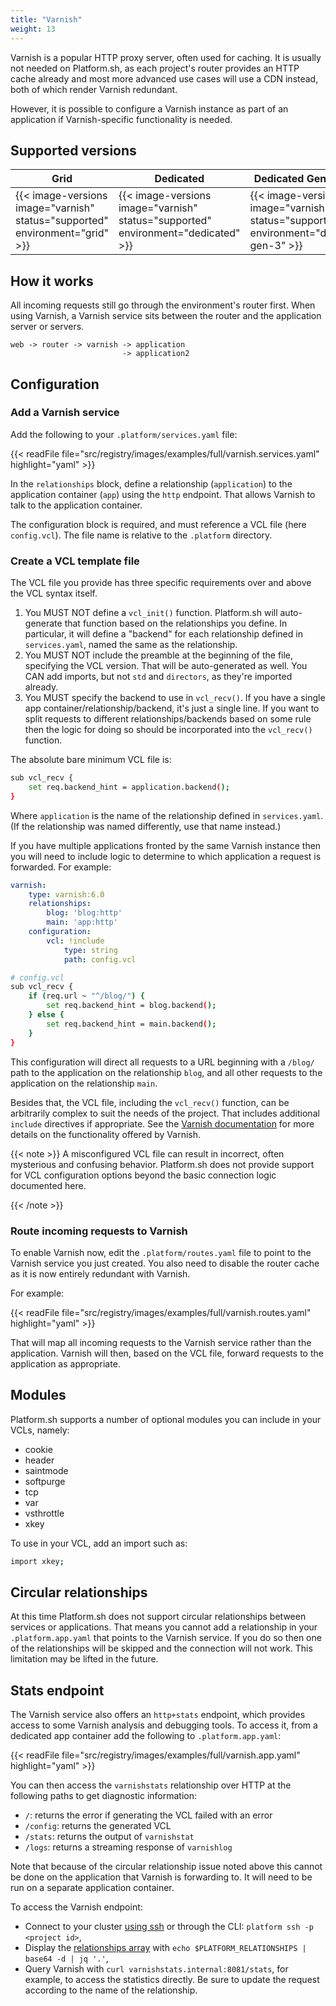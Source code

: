 ```yaml
---
title: "Varnish"
weight: 13
---
```


Varnish is a popular HTTP proxy server, often used for caching.  It is usually not needed on Platform.sh, as each project's router provides an HTTP cache already and most more advanced use cases will use a CDN instead, both of which render Varnish redundant.

However, it is possible to configure a Varnish instance as part of an application if Varnish-specific functionality is needed.

## Supported versions

| **Grid** | **Dedicated** | **Dedicated Generation 3** |
|----------------------------------|---------------|---------------|
|  {{< image-versions image="varnish" status="supported" environment="grid" >}} | {{< image-versions image="varnish" status="supported" environment="dedicated" >}} | {{< image-versions image="varnish" status="supported" environment="dedicated-gen-3" >}} |

## How it works

All incoming requests still go through the environment's router first. When using Varnish, a Varnish service sits between the router and the application server or servers.

```text
web -> router -> varnish -> application
                         -> application2
```


## Configuration

### Add a Varnish service

Add the following to your `.platform/services.yaml` file:

{{< readFile file="src/registry/images/examples/full/varnish.services.yaml" highlight="yaml" >}}

In the `relationships` block, define a relationship (`application`) to the application container (`app`) using the `http` endpoint.  That allows Varnish to talk to the application container.

The configuration block is required, and must reference a VCL file (here `config.vcl`).  The file name is relative to the `.platform` directory.

### Create a VCL template file

The VCL file you provide has three specific requirements over and above the VCL syntax itself.

1. You MUST NOT define a `vcl_init()` function.  Platform.sh will auto-generate that function based on the relationships you define.  In particular, it will define a "backend" for each relationship defined in `services.yaml`, named the same as the relationship.
2. You MUST NOT include the preamble at the beginning of the file, specifying the VCL version.  That will be auto-generated as well. You CAN add imports, but not `std` and `directors`, as they're imported already.
3. You MUST specify the backend to use in `vcl_recv()`.  If you have a single app container/relationship/backend, it's just a single line.  If you want to split requests to different relationships/backends based on some rule then the logic for doing so should be incorporated into the `vcl_recv()` function.

The absolute bare minimum VCL file is:

```bash
sub vcl_recv {
    set req.backend_hint = application.backend();
}
```

Where `application` is the name of the relationship defined in `services.yaml`.  (If the relationship was named differently, use that name instead.)

If you have multiple applications fronted by the same Varnish instance then you will need to include logic to determine to which application a request is forwarded.  For example:

```yaml
varnish:
    type: varnish:6.0
    relationships:
        blog: 'blog:http'
        main: 'app:http'
    configuration:
        vcl: !include
            type: string
            path: config.vcl
```

```bash
# config.vcl
sub vcl_recv {
    if (req.url ~ "^/blog/") {
        set req.backend_hint = blog.backend();
    } else {
        set req.backend_hint = main.backend();
    }
}
```

This configuration will direct all requests to a URL beginning with a `/blog/` path to the application on the relationship `blog`, and all other requests to the application on the relationship `main`.

Besides that, the VCL file, including the `vcl_recv()` function, can be arbitrarily complex to suit the needs of the project.  That includes additional `include` directives if appropriate.  See the [Varnish documentation](https://varnish-cache.org/docs/index.html) for more details on the functionality offered by Varnish.

{{< note >}}
A misconfigured VCL file can result in incorrect, often mysterious and confusing behavior.  Platform.sh does not provide support for VCL configuration options beyond the basic connection logic documented here.

{{< /note >}}

### Route incoming requests to Varnish

To enable Varnish now, edit the `.platform/routes.yaml` file to point to the Varnish service you just created.  You also need to disable the router cache as it is now entirely redundant with Varnish.

For example:

{{< readFile file="src/registry/images/examples/full/varnish.routes.yaml" highlight="yaml" >}}

That will map all incoming requests to the Varnish service rather than the application.  Varnish will then, based on the VCL file, forward requests to the application as appropriate.

## Modules

Platform.sh supports a number of optional modules you can include in your VCLs, namely:

* cookie
* header
* saintmode
* softpurge
* tcp
* var
* vsthrottle
* xkey

To use in your VCL, add an import such as:

```bash
import xkey;
```

## Circular relationships

At this time Platform.sh does not support circular relationships between services or applications.  That means you cannot add a relationship in your `.platform.app.yaml` that points to the Varnish service.  If you do so then one of the relationships will be skipped and the connection will not work.  This limitation may be lifted in the future.

## Stats endpoint

The Varnish service also offers an `http+stats` endpoint, which provides access to some Varnish analysis and debugging tools.  To access it, from a dedicated app container add the following to `.platform.app.yaml`:

{{< readFile file="src/registry/images/examples/full/varnish.app.yaml" highlight="yaml" >}}

You can then access the `varnishstats` relationship over HTTP at the following paths to get diagnostic information:

* `/`: returns the error if generating the VCL failed with an error
* `/config`: returns the generated VCL
* `/stats`: returns the output of `varnishstat`
* `/logs`: returns a streaming response of `varnishlog`

Note that because of the circular relationship issue noted above this cannot be done on the application that Varnish is forwarding to.  It will need to be run on a separate application container.

To access the Varnish endpoint:
- Connect to your cluster [using ssh](/development/ssh/_index.md) or through the CLI: `platform ssh -p <project id>`,
- Display the [relationships array](../app/app-reference.md#relationships) with `echo $PLATFORM_RELATIONSHIPS | base64 -d | jq '.'`,
- Query Varnish with `curl varnishstats.internal:8081/stats`, for example, to access the statistics directly. Be sure to update the request according to the name of the relationship.
